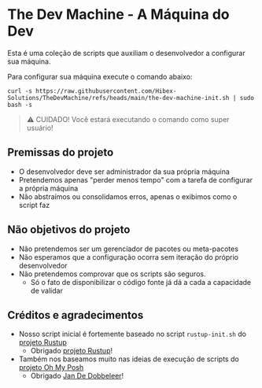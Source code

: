 # The Dev Machine - A Máquina do Dev

Esta é uma coleção de scripts que auxiliam o desenvolvedor a configurar sua máquina.

Para configurar sua máquina execute o comando abaixo:
```
curl -s https://raw.githubusercontent.com/Hibex-Solutions/TheDevMachine/refs/heads/main/the-dev-machine-init.sh | sudo bash -s
```

> ⚠️ CUIDADO! Você estará executando o comando como super usuário!

## Premissas do projeto

- O desenvolvedor deve ser administrador da sua própria máquina
- Pretendemos apenas "perder menos tempo" com a tarefa de configurar a própria máquina
- Não abstraímos ou consolidamos erros, apenas o exibimos como o script faz

## Não objetivos do projeto

- Não pretendemos ser um gerenciador de pacotes ou meta-pacotes
- Não esperamos que a configuração ocorra sem iteração do próprio desenvolvedor
- Não pretendemos comprovar que os scripts são seguros.
  - Só o fato de disponibilizar o código fonte já dá a cada a capacidade de validar
 
## Créditos e agradecimentos

- Nosso script inicial é fortemente baseado no script `rustup-init.sh` do [projeto Rustup][RUSTUP_SCRIPT]
  - Obrigado [projeto Rustup][RUSTUP_SCRIPT]!
- Também nos baseamos muito nas ideias de execução de scripts do [projeto Oh My Posh][OHMYPOSH]
  - Obrigado [Jan De Dobbeleer](https://github.com/JanDeDobbeleer)!

<!-- links -->
[RUSTUP_SCRIPT]: https://github.com/rust-lang/rustup/blob/master/rustup-init.sh
[OHMYPOSH]: https://github.com/jandedobbeleer/oh-my-posh
